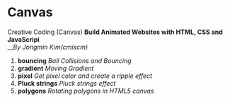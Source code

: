 # Canvas
Creative Coding (Canvas)
**Build Animated Websites with HTML, CSS and JavaScripi**  <br>__*By Jongmin Kim(cmiscm)*


1. **bouncing** *Ball Collisions and Bouncing*
2. **gradient** *Moving Gradient*
3. **pixel** *Get pixel color and create a ripple effect*
4. **Pluck strings** *Pluck strings effect*
5. **polygons** *Rotating polygons in HTML5 canvas*
